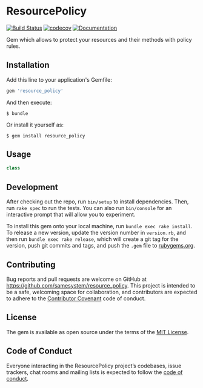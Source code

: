 # ResourcePolicy

[![Build Status](https://travis-ci.org/samesystem/resource_policy.svg?branch=master)](https://travis-ci.org/samesystem/resource_policy)
[![codecov](https://codecov.io/gh/samesystem/resource_policy/branch/master/graph/badge.svg)](https://codecov.io/gh/samesystem/resource_policy)
[![Documentation](https://readthedocs.org/projects/ansicolortags/badge/?version=latest)](https://samesystem.github.io/resource_policy)

Gem which allows to protect your resources and their methods with policy rules.

## Installation

Add this line to your application's Gemfile:

```ruby
gem 'resource_policy'
```

And then execute:

    $ bundle

Or install it yourself as:

    $ gem install resource_policy

## Usage

```ruby
class
```

## Development

After checking out the repo, run `bin/setup` to install dependencies. Then, run `rake spec` to run the tests. You can also run `bin/console` for an interactive prompt that will allow you to experiment.

To install this gem onto your local machine, run `bundle exec rake install`. To release a new version, update the version number in `version.rb`, and then run `bundle exec rake release`, which will create a git tag for the version, push git commits and tags, and push the `.gem` file to [rubygems.org](https://rubygems.org).

## Contributing

Bug reports and pull requests are welcome on GitHub at https://github.com/samesystem/resource_policy. This project is intended to be a safe, welcoming space for collaboration, and contributors are expected to adhere to the [Contributor Covenant](http://contributor-covenant.org) code of conduct.

## License

The gem is available as open source under the terms of the [MIT License](https://opensource.org/licenses/MIT).

## Code of Conduct

Everyone interacting in the ResourcePolicy project’s codebases, issue trackers, chat rooms and mailing lists is expected to follow the [code of conduct](https://github.com/samesystem/resource_policy/blob/master/CODE_OF_CONDUCT.md).
